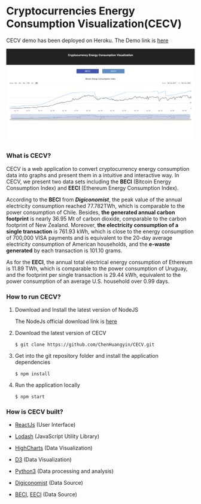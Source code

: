 # Cryptocurrencies Energy Consumption Visualization(CECV)
CECV demo has been deployed on Heroku. The Demo link is [here](https://cecv.herokuapp.com/)

<img src="https://raw.githubusercontent.com/ChenHuangyin/CECV/master/demo.png?token=AF5DIC3CJU5XCZ6CWQTJVUS7ZH4GU" style="zoom:50%;" />

### What is CECV?

CECV is a web application to convert cryptocurrency energy consumption data into graphs and present them in a intuitive and interactive way. In CECV, we present two data sets including the **BECI** (Bitcoin Energy Consumption Index) and **EECI** (Ethereum Energy Consumption Index). 

According to the **BECI** from ***Digiconomist***, the peak value of the annual electricity consumption reached 77.782TWh, which is comparable to the power consumption of Chile. Besides, **the generated annual carbon footprint** is nearly 36.95 Mt of carbon dioxide, comparable to the carbon footprint of New Zealand. Moreover, **the electricity consumption of a single transaction** is 761.93 kWh, which is close to the energy consumption of 700,000 VISA payments and is equivalent to the 20-day average electricity consumption of American households, and the **e-waste generated** by each transaction is 101.10 grams.

As for the **EECI**, the annual total electrical energy consumption of Ethereum is 11.89 TWh, which is comparable to the power consumption of Uruguay, and the footprint per single transaction is 29.44 kWh, equivalent to the power consumption of an average U.S. household over 0.99 days.

### How to run CECV?

1. Download and Install the latest version of NodeJS

    The NodeJs official download link is [here](https://nodejs.org/en/download/)
    
2. Download the latest version of CECV

   ```
   $ git clone https://github.com/ChenHuangyin/CECV.git
   ```

3. Get into the git repository folder and install the application dependencies

   ```
   $ npm install
   ```

4. Run the application locally

   ```
   $ npm start
   ```

### How is CECV built?

- [ReactJs](https://github.com/facebook/react) (User Interface)

- [Lodash](https://lodash.com/) (JavaScript Utility Library)

- [HighCharts](https://github.com/highcharts/highcharts) (Data Visualization)

- [D3](https://github.com/d3/d3) (Data Visualization)

- [Python3](https://www.python.org/) (Data processing and analysis)

- [Digiconomist](https://digiconomist.net/) (Data Source)

- [BECI](https://github.com/ChenHuangyin/CECV/raw/master/src/data/BECI.csv), [EECI](https://github.com/ChenHuangyin/CECV/raw/master/src/data/EECI.csv) (Data Source)

  



